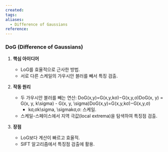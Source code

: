 ```yaml
---
created: 
tags: 
aliases:
  - Difference of Gaussians
reference:
---
```

### DoG (Difference of Gaussians)

1. **핵심 아이디어**
    
    - LoG를 효율적으로 근사한 방법.
    - 서로 다른 스케일의 가우시안 블러를 빼서 특징 검출.
2. **작동 원리**
    
    - 두 가우시안 블러를 빼는 연산: DoG(x,y)=G(x,y,kσ)−G(x,y,σ)DoG(x, y) = G(x, y, k\sigma) - G(x, y, \sigma)DoG(x,y)=G(x,y,kσ)−G(x,y,σ)
        - kσ,σk\sigma, \sigmakσ,σ: 스케일.
    - 스케일-스페이스에서 지역 극값(local extrema)을 탐색하여 특징점 검출.
3. **장점**
    
    - LoG보다 계산이 빠르고 효율적.
    - SIFT 알고리즘에서 특징점 검출에 활용.